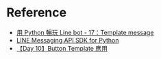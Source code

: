 # Reference

- [用 Python 暢玩 Line bot - 17：Template message](https://ithelp.ithome.com.tw/articles/10282102?sc=pt)
- [LINE Messaging API SDK for Python](https://github.com/line/line-bot-sdk-python/blob/master/README.rst)
- [【Day 10】Button Template 應用](https://ithelp.ithome.com.tw/articles/10270978)